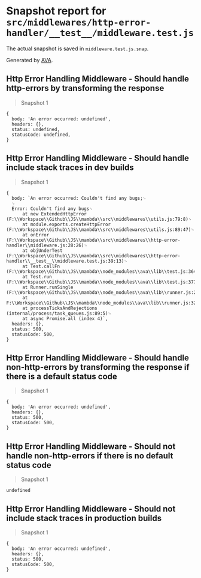 # Snapshot report for `src/middlewares/http-error-handler/__test__/middleware.test.js`

The actual snapshot is saved in `middleware.test.js.snap`.

Generated by [AVA](https://ava.li).

## Http Error Handling Middleware - Should handle http-errors by transforming the response

> Snapshot 1

    {
      body: 'An error occurred: undefined',
      headers: {},
      status: undefined,
      statusCode: undefined,
    }

## Http Error Handling Middleware - Should handle include stack traces in dev builds

> Snapshot 1

    {
      body: `An error occurred: Couldn't find any bugs;␊
      ␊
      Error: Couldn't find any bugs␊
          at new ExtendedHttpError (F:\\Workspace\\Github\\JS\\mambda\\src\\middlewares\\utils.js:79:8)␊
          at module.exports.createHttpError (F:\\Workspace\\Github\\JS\\mambda\\src\\middlewares\\utils.js:89:47)␊
          at onError (F:\\Workspace\\Github\\JS\\mambda\\src\\middlewares\\http-error-handler\\middleware.js:28:26)␊
          at objUnderTest (F:\\Workspace\\Github\\JS\\mambda\\src\\middlewares\\http-error-handler\\__test__\\middleware.test.js:39:13)␊
          at Test.callFn (F:\\Workspace\\Github\\JS\\mambda\\node_modules\\ava\\lib\\test.js:364:21)␊
          at Test.run (F:\\Workspace\\Github\\JS\\mambda\\node_modules\\ava\\lib\\test.js:377:23)␊
          at Runner.runSingle (F:\\Workspace\\Github\\JS\\mambda\\node_modules\\ava\\lib\\runner.js:259:19)␊
          at F:\\Workspace\\Github\\JS\\mambda\\node_modules\\ava\\lib\\runner.js:322:16␊
          at processTicksAndRejections (internal/process/task_queues.js:89:5)␊
          at async Promise.all (index 4)`,
      headers: {},
      status: 500,
      statusCode: 500,
    }

## Http Error Handling Middleware - Should handle non-http-errors by transforming the response if there is a default status code

> Snapshot 1

    {
      body: 'An error occurred: undefined',
      headers: {},
      status: 500,
      statusCode: 500,
    }

## Http Error Handling Middleware - Should not handle non-http-errors if there is no default status code

> Snapshot 1

    undefined

## Http Error Handling Middleware - Should not include stack traces in production builds

> Snapshot 1

    {
      body: 'An error occurred: undefined',
      headers: {},
      status: 500,
      statusCode: 500,
    }

